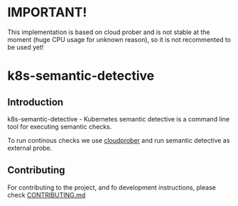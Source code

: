 # IMPORTANT!

This implementation is based on cloud prober and is not stable at the moment (huge CPU usage for unknown reason), so it is not recommented to be used yet!

# k8s-semantic-detective

## Introduction

k8s-semantic-detective - Kubernetes semantic detective is a command line tool for executing semantic checks.

To run continous checks we use [cloudprober](https://github.com/google/cloudprober) and run semantic detective as external probe.

## Contributing

For contributing to the project, and fo development instructions, please check [CONTRIBUTING.md](CONTRIBUTING.md)
